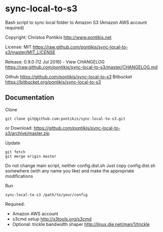 sync-local-to-s3
================

Bash script to sync local folder to Amazon S3
(Amazon AWS account required)

Copyright: Christos Pontikis http://www.pontikis.net 

License: MIT https://raw.github.com/pontikis/sync-local-to-s3/master/MIT_LICENSE

Release: 0.9.0 (12 Jul 2016) - View CHANGELOG
https://raw.github.com/pontikis/sync-local-to-s3/master/CHANGELOG.md

Github https://github.com/pontikis/sync-local-to-s3
Bitbucket https://bitbucket.org/pontikis/sync-local-to-s3

Documentation
-------------

Clone 
```
git clone git@github.com:pontikis/sync-local-to-s3.git
```

or Download: https://github.com/pontikis/sync-local-to-s3/archive/master.zip

Update
```
git fetch
git merge origin master
```

Do not change main script, neither config.dist.sh
Just copy config.dist.sh somewhere (with any name you like) and make the appropriate modifications

Run 
```
sync-local-to-s3 /path/to/your/config
```

Required:
* Amazon AWS account 
* s3cmd setup http://s3tools.org/s3cmd 
* Optional: trickle bandwidth shaper http://linux.die.net/man/1/trickle